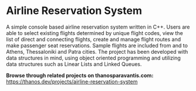 # Airline Reservation System
A simple console based airline reservation system written in C++. Users are able to select existing flights determined by unique flight codes, view the list of direct and connecting flights, create and manage flight routes and make passenger seat reservations. Sample flights are included from and to Athens, Thessaloniki and Patra cities. The project has been developed with data structures in mind, using object oriented programming and utilizing data structures such as Linear Lists and Linked Queues.

**Browse through related projects on thanosparavantis.com:**  
https://thanos.dev/projects/airline-reservation-system
